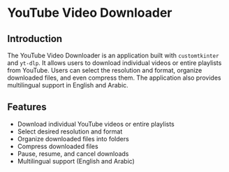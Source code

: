 # YouTube Video Downloader

## Introduction
The YouTube Video Downloader is an application built with `customtkinter` and `yt-dlp`. It allows users to download individual videos or entire playlists from YouTube. Users can select the resolution and format, organize downloaded files, and even compress them. The application also provides multilingual support in English and Arabic.

## Features
- Download individual YouTube videos or entire playlists
- Select desired resolution and format
- Organize downloaded files into folders
- Compress downloaded files
- Pause, resume, and cancel downloads
- Multilingual support (English and Arabic)

